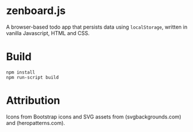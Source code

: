 # zenboard.js

A browser-based todo app that persists data using `localStorage`, written in vanilla Javascript, HTML and CSS.

# Build
```
npm install
npm run-script build
```

# Attribution

Icons from Bootstrap icons and SVG assets from (svgbackgrounds.com) and (heropatterns.com).
